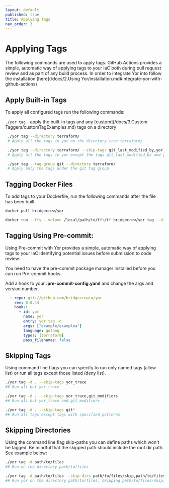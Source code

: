 ```yaml
---
layout: default
published: true
title: Applying Tags
nav_order: 3
---
```

# Applying Tags

The following commands are used to apply tags. GitHub Actions provides a simple, automatic way of applying tags to your IaC 
both during pull request review and as part of any build process. In order to integrate Yor into follow the installation 
[here](/docs/2.Using Yor/installation.md#integrate-yor-with-github-actions)

## Apply Built-in Tags
To apply all configured tags run the following commands:

`./yor tag` - apply the built-in tags and any [custom](/docs/3.Custom Taggers/customTagExamples.md) tags on a directory
   ```sh
    ./yor tag --directory terraform/
    # Apply all the tags in yor on the directory tree terraform/
   
    ./yor tag --directory terraform/ --skip-tags git_last_modified_by,yor_trace
    # Apply all the tags in yor except the tags git_last_modified_by and yor_trace
   
    ./yor tag --tag-group git --directory terraform/
    # Apply only the tags under the git tag group

   ```
## Tagging Docker Files

To add tags to your Dockerfile, run the following commands after the file has been built.
```sh
docker pull bridgecrew/yor

docker run --tty --volume /local/path/to/tf:/tf bridgecrew/yor tag --directory /tf
```

## Tagging Using Pre-commit:
Using Pre-commit with Yor provides a simple, automatic way of applying tags to your IaC identifying potential issues before submission to code review.

You need to have the pre-commit package manager installed before you can run Pre-commit hooks.

Add a hook to your **.pre-commit-config.yaml** and change the args and version number.

```yaml
  - repo: git://github.com/bridgecrewio/yor
    rev: 0.0.44
    hooks:
      - id: yor
        name: yor
        entry: yor tag -d
        args: ["example/examplea"]
        language: golang
        types: [terraform]
        pass_filenames: false
```

## Skipping Tags

Using command line flags you can specify to run only named tags (allow list) or run all tags except
those listed (deny list).

```sh
./yor tag -d . --skip-tags yor_trace
## Run all but yor_trace

./yor tag -d . --skip-tags yor_trace,git_modifiers
## Run all but yor_trace and git_modifiers

./yor tag -d . --skip-tags git*
## Run all tags except tags with specified patterns
```

## Skipping Directories

Using the command line flag skip-paths you can define paths which won't be tagged.
Be mindful that the skipped path should include the root dir path. See example below:

```sh
./yor tag -d path/to/files
## Run on the directory path/to/files

./yor tag -d path/to/files --skip-dirs path/to/files/skip,path/to/files/another/skip2
## Run yor on the directory path/to/files, skipping path/to/files/skip/ and path/to/files/another/skip2/

```
